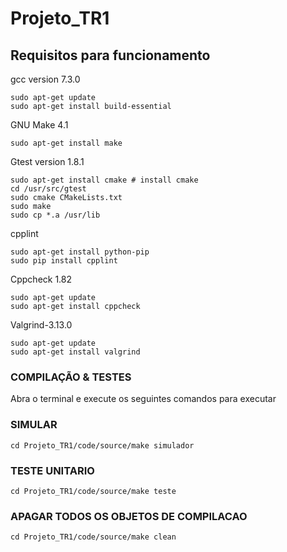 # Projeto_TR1
## Requisitos para funcionamento

gcc version 7.3.0

	sudo apt-get update
	sudo apt-get install build-essential

GNU Make 4.1

	sudo apt-get install make

Gtest version 1.8.1

	sudo apt-get install cmake # install cmake
	cd /usr/src/gtest
	sudo cmake CMakeLists.txt
	sudo make
	sudo cp *.a /usr/lib

cpplint

	sudo apt-get install python-pip
	sudo pip install cpplint

Cppcheck 1.82

	sudo apt-get update
	sudo apt-get install cppcheck

Valgrind-3.13.0

	sudo apt-get update
	sudo apt-get install valgrind

### COMPILAÇÃO & TESTES

Abra o terminal e execute os seguintes comandos para executar

### SIMULAR

	cd Projeto_TR1/code/source/make simulador

### TESTE UNITARIO

	cd Projeto_TR1/code/source/make teste
### APAGAR TODOS OS OBJETOS DE COMPILACAO

	cd Projeto_TR1/code/source/make clean